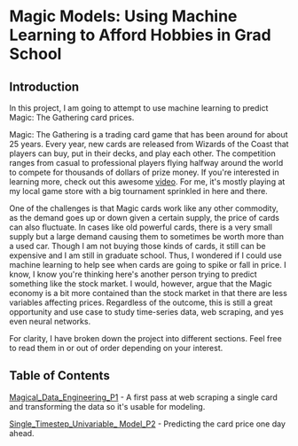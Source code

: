 # Magic Models: Using Machine Learning to Afford Hobbies in Grad School

## Introduction

In this project, I am going to attempt to use machine learning to predict Magic: The Gathering card prices.

Magic: The Gathering is a trading card game that has been around for about 25 years.  Every year, new cards are released from Wizards of the Coast that players can buy, put in their decks, and play each other.  The competition ranges from casual to professional players flying halfway around the world to compete for thousands of dollars of prize money.  If you're interested in learning more, check out this awesome [video](https://www.youtube.com/watch?v=Plr81gaUIr0).  For me, it's mostly playing at my local game store with a big tournament sprinkled in here and there.  

One of the challenges is that Magic cards work like any other commodity, as the demand goes up or down given a certain supply, the price of cards can also fluctuate.  In cases like old powerful cards, there is a very small supply but a large demand causing them to sometimes be worth more than a used car.  Though I am not buying those kinds of cards, it still can be expensive and I am still in graduate school.  Thus, I wondered if I could use machine learning to help see when cards are going to spike or fall in price.  I know, I know you're thinking here's another person trying to predict something like the stock market.  I would, however, argue that the Magic economy is a bit more contained than the stock market in that there are less variables affecting prices.  Regardless of the outcome, this is still a great opportunity and use case to study time-series data, web scraping, and yes even neural networks.

For clarity, I have broken down the project into different sections.  Feel free to read them in or out of order depending on your interest.

## Table of Contents

[Magical_Data_Engineering_P1](https://github.com/desdelgado/Magic_Models/blob/master/Magical_Data_Engineering_P1.ipynb) - A first pass at web scraping a single card and transforming the data so it's usable for modeling.

[Single_Timestep_Univariable_ Model_P2](https://github.com/desdelgado/Magic_Models/blob/maste/Single_Timestep_Univariable_%20Model_P2.ipynb) - Predicting the card price one day ahead. 
